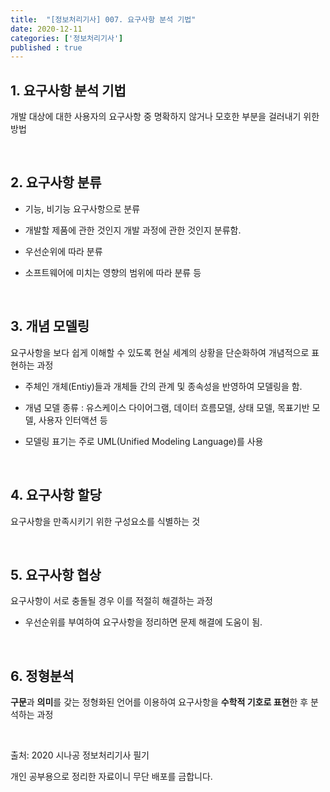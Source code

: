 ```yaml
---
title:  "[정보처리기사] 007. 요구사항 분석 기법"
date: 2020-12-11
categories: ['정보처리기사']
published : true
---
```


## 1. 요구사항 분석 기법

개발 대상에 대한 사용자의 요구사항 중 명확하지 않거나 모호한 부분을 걸러내기 위한 방법

<br>

## 2. 요구사항 분류

- 기능, 비기능 요구사항으로 분류

- 개발할 제품에 관한 것인지 개발 과정에 관한 것인지 분류함.

- 우선순위에 따라 분류

- 소프트웨어에 미치는 영향의 범위에 따라 분류 등

<br>

## 3. 개념 모델링

요구사항을 보다 쉽게 이해할 수 있도록 현실 세계의 상황을 단순화하여 개념적으로 표현하는 과정

- 주체인 개체(Entiy)들과 개체들 간의 관계 및 종속성을 반영하여 모델링을 함.

- 개념 모델 종류 : 유스케이스 다이어그램, 데이터 흐름모델, 상태 모델, 목표기반 모델, 사용자 인터액션 등

- 모델링 표기는 주로 UML(Unified Modeling Language)를 사용

<br>

## 4. 요구사항 할당

요구사항을 만족시키기 위한 구성요소를 식별하는 것

<br>

## 5. 요구사항 협상

요구사항이 서로 충돌될 경우 이를 적절히 해결하는 과정

- 우선순위를 부여하여 요구사항을 정리하면 문제 해결에 도움이 됨.

<br>

## 6. 정형분석

**구문**과 **의미**를 갖는 정형화된 언어를 이용하여 요구사항을 **수학적 기호로 표현**한 후 분석하는 과정

<br>

출처: 2020 시나공 정보처리기사 필기

개인 공부용으로 정리한 자료이니 무단 배포를 금합니다.
